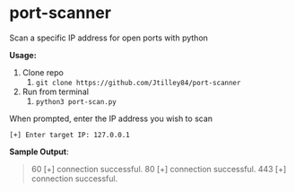 # port-scanner

Scan a specific IP address for open ports with python

**Usage:**
1. Clone repo 
    1. `git clone https://github.com/Jtilley84/port-scanner`
2. Run from terminal
    1. `python3 port-scan.py`
    
When prompted, enter the IP address you wish to scan

`[+] Enter target IP: 127.0.0.1`

**Sample Output**:

> 60 [+] connection successful.
80 [+] connection successful.
443 [+] connection successful.
